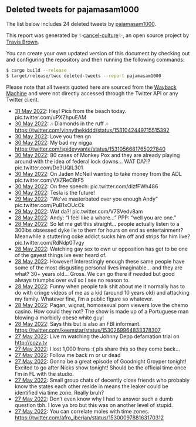 ## Deleted tweets for pajamasam1000

The list below includes 24 deleted tweets by
[pajamasam1000](https://twitter.com/pajamasam1000).



This report was generated by ✨[cancel-culture](https://github.com/travisbrown/cancel-culture)✨,
an open source project by [Travis Brown](https://twitter.com/travisbrown).

You can create your own updated version of this document by checking out and configuring the
repository and then running the following commands:

```bash
$ cargo build --release
$ target/release/twcc deleted-tweets --report pajamasam1000
```

Please note that all tweets quoted here are sourced from the
[Wayback Machine](https://web.archive.org) and were not directly accessed through the Twitter API or
any Twitter client.

* [31 May 2022](https://web.archive.org/web/20220531003152/https://twitter.com/PajamaSam1000/status/1531433066559942656): Hey! Pics from the beach today. pic.twitter.com/uPXZhpuEAM <!--1531433066559942656-->
* [30 May 2022](https://web.archive.org/web/20220530053740/https://twitter.com/PajamaSam1000/status/1531147698333700098): 🎶 Diamonds in the ruff 🎶 https://twitter.com/vinnythekiddd/status/1531042449715515392 <!--1531147698333700098-->
* [30 May 2022](https://web.archive.org/web/20220530050935/https://twitter.com/PajamaSam1000/status/1531140599356829696): Love you fren gn <!--1531140599356829696-->
* [30 May 2022](https://web.archive.org/web/20220530044606/https://twitter.com/PajamaSam1000/status/1531134684297670656): My bad my nigga https://twitter.com/spideyvante/status/1531056681765027840 <!--1531134684297670656-->
* [30 May 2022](https://web.archive.org/web/20220530044011/https://twitter.com/PajamaSam1000/status/1531133313343279104): 80 cases of Monkey Pox and they are already playing around with the idea of federal lock downs… WAT DA?!? pic.twitter.com/De3UQlL301 <!--1531133313343279104-->
* [30 May 2022](https://web.archive.org/web/20220530033709/https://twitter.com/PajamaSam1000/status/1531117440142286849): On Jaden McNeil wanting to take money from the ADL pic.twitter.com/VXZReC8tF5 <!--1531117440142286849-->
* [30 May 2022](https://web.archive.org/web/20220530033438/https://twitter.com/PajamaSam1000/status/1531116749696942081): On free speech: pic.twitter.com/dizfFWh486 <!--1531116749696942081-->
* [30 May 2022](https://web.archive.org/web/20220530021207/https://twitter.com/PajamaSam1000/status/1531095979524595718): Tesla is the future! <!--1531095979524595718-->
* [29 May 2022](https://web.archive.org/web/20220529055306/https://twitter.com/PajamaSam1000/status/1530789174051209216): “We’ve masterbated over you enough Andy” pic.twitter.com/PuB1xOUcCk <!--1530789245882875904-->
* [29 May 2022](https://web.archive.org/web/20220529055306/https://twitter.com/PajamaSam1000/status/1530789174051209216): Wat da?! pic.twitter.com/V7SVedv8am <!--1530789174051209216-->
* [28 May 2022](https://web.archive.org/web/20220528110226/https://twitter.com/PajamaSam1000/status/1530503418393010176): Andy: “I feel like a whore…” PPP: “well you are one.” <!--1530503418393010176-->
* [28 May 2022](https://web.archive.org/web/20220528110226/https://twitter.com/PajamaSam1000/status/1530503418393010176): So let me get this straight… people actually listen to a 300lbs obsessed dyke lie to them for hours on end as entertainment? Meanwhile a stuttering coke addict sucks him off and strips for him live? pic.twitter.com/RdNdp0Tvgy <!--1530503414563610624-->
* [28 May 2022](https://web.archive.org/web/20220528055536/https://twitter.com/PajamaSam1000/status/1530427457815420928): Watching gay sex to own ur opposition has got to be one of the gayest things ive ever heard of. <!--1530427457815420928-->
* [28 May 2022](https://web.archive.org/web/20220528054721/https://twitter.com/PajamaSam1000/status/1530425430934802432): However! Interestingly enough these same people have some of the most disgusting personal lives imaginable… and they are what? 30+ years old… Gross. We can go there if needed but good always triumphs over evil so I see no reason to. <!--1530425432314716160-->
* [28 May 2022](https://web.archive.org/web/20220528054721/https://twitter.com/PajamaSam1000/status/1530425430934802432): Funny when people talk shit about me it normally has to do with cringe videos of me as a kid (around 10 years old) and attacking my family. Whatever fine, I’m a public figure so whatever. <!--1530425430934802432-->
* [28 May 2022](https://web.archive.org/web/20220528054118/https://twitter.com/PajamaSam1000/status/1530423831558557697): Pagan, wignat, homosexual porn viewers love the chemo casino. How could they not? The show is made up of a Portuguese man blowing a morbidly obese white guy! <!--1530423831558557697-->
* [28 May 2022](https://web.archive.org/web/20220528013648/https://twitter.com/PajamaSam1000/status/1530362179555295238): Says this but is also an FBI informant. https://twitter.com/keemstar/status/1530269964833378307 <!--1530362179555295238-->
* [27 May 2022](https://web.archive.org/web/20220527184621/https://twitter.com/PajamaSam1000/status/1530258945763418115): Live rn watching the Johnny Depp defamation trial on http://cozy.tv <!--1530258945763418115-->
* [27 May 2022](https://web.archive.org/web/20220527041545/https://twitter.com/PajamaSam1000/status/1530039833510481940): I lost 1,000 frens :( pls share this so they come back… <!--1530039833510481940-->
* [27 May 2022](https://web.archive.org/web/20220527041417/https://twitter.com/PajamaSam1000/status/1530039472951332868): Follow me back rn or ur dead <!--1530039472951332868-->
* [27 May 2022](https://web.archive.org/web/20220527031514/https://twitter.com/PajamaSam1000/status/1530024725077966848): Gonna be a great episode of Goodnight Groyper tonight! Excited to go after Nicks show tonight! Should be the official time once I’m in FL with the studio. <!--1530024725077966848-->
* [27 May 2022](https://web.archive.org/web/20220527022447/https://twitter.com/PajamaSam1000/status/1530011999635120133): Small group chats of decently close friends who probably know the states each other reside in means the leaker could be identified via time zone. Really bruh? <!--1530011999635120133-->
* [27 May 2022](https://web.archive.org/web/20220527022118/https://twitter.com/PajamaSam1000/status/1530011056948518912): Don’t even know why I had to answer such a dumb question tbh. I love ya bro but this was on another level of stupid. <!--1530011056948518912-->
* [27 May 2022](https://web.archive.org/web/20220527021959/https://twitter.com/PajamaSam1000/status/1530010860428599317): You can correlate moles with time zones. https://twitter.com/afro_iberian/status/1530009788163170312 <!--1530010860428599317-->
